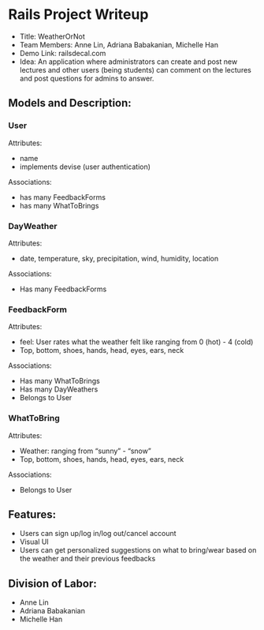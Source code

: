 # Rails Project Writeup
* Title: WeatherOrNot
* Team Members: Anne Lin, Adriana Babakanian, Michelle Han
* Demo Link: railsdecal.com
* Idea: An application where administrators can create and post new lectures and other users (being students) can comment on the lectures and post questions for admins to answer.

## Models and Description:

### User

Attributes:

  - name
  - implements devise (user authentication) 

Associations:
  - has many FeedbackForms
  - has many WhatToBrings
### DayWeather

Attributes:

  - date, temperature, sky, precipitation, wind, humidity, location

Associations:
  - Has many FeedbackForms
### FeedbackForm

Attributes:

  - feel: User rates what the weather felt like ranging from 0 (hot) - 4 (cold)
  - Top, bottom, shoes, hands, head, eyes, ears, neck

Associations:
  - Has many WhatToBrings
  - Has many DayWeathers
  - Belongs to User
### WhatToBring

Attributes:

  - Weather: ranging from “sunny” - “snow”
  - Top, bottom, shoes, hands, head, eyes, ears, neck

Associations:
  - Belongs to User
## Features:
  - Users can sign up/log in/log out/cancel account 
  - Visual UI
  - Users can get personalized suggestions on what to bring/wear based on the  weather and their previous feedbacks
 
## Division of Labor:
  - Anne Lin
  - Adriana Babakanian
  - Michelle Han
